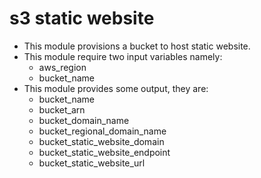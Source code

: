 # s3 static website
- This module provisions a bucket to host static website.
- This module require two input variables namely:
    - aws_region
	- bucket_name
- This module provides some output, they are:
    - bucket_name
    - bucket_arn
    - bucket_domain_name
    - bucket_regional_domain_name
    - bucket_static_website_domain
    - bucket_static_website_endpoint
    - bucket_static_website_url
